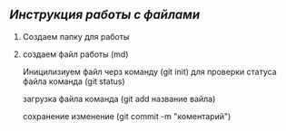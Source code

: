 ## *Инструкция работы с файлами* ##
1. Создаем папку для работы 
2. создаем файл работы (md)

    Иницилизиуем файл черз команду (git init)
    для проверки статуса файла команда (git status)
    
    загрузка файла команда (git add название вайла)
    
    сохранение изменение (git commit -m "коментарий")
    
